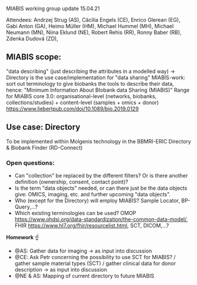 MIABIS working group update 15.04.21

Attendees: Andrzej Strug (AS), Cäcilia Engels (CE), Enrico Glerean (EG), Gabi Anton (GA), Heimo Müller (HM), Michael Hummel (MH), Michael Neumann (MN), Niina Eklund (NE), Robert Rehis (RR), Ronny Baber (RB), Zdenka Dudová (ZD), 

## MIABIS scope: 
"data describing" (just describing the attributes in a modelled way) -> Directory is the use case/implementation for "data sharing"
MIABIS-work: sort out terminology to give biobanks the tools to describe their data, hence: "Minimum Information About BIobank data Sharing (MIABIS)"
Range for MIABIS core 3.0: organisational-level (networks, biobanks, collections/studies) + content-level (samples + omics + donor) https://www.liebertpub.com/doi/10.1089/bio.2019.0129

## Use case: Directory 
To be implemented within Molgenis technology in the BBMRI-ERIC Directory & Biobank Finder (RD-Connect)

### Open questions: 
 - Can "collection" be replaced by the different filters? Or is there another definition (ownership, consent, contact point)?
 - Is the term "data objects" needed, or can there just be the data objects give: OMICS, imaging, etc. and further upcoming "data objects".
 - Who (except for the Directory) will employ MIABIS? Sample Locator, BP-Query,...?
 - Which existing terminologies can be used? OMOP https://www.ohdsi.org/data-standardization/the-common-data-model/, FHIR https://www.hl7.org/fhir/resourcelist.html, SCT, DICOM,...?

**Homework** ☝️
 - @AS: Gather data for imaging -> as input into discussion
 - @CE: Ask Petr concerning the possibility to use SCT for MIABIS? / gather sample material types (SCT) / gather clinical data for donor description -> as input into discussion
 - @NE & AS: Mapping of current directory to future MIABIS
